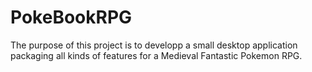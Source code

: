 # PokeBookRPG

The purpose of this project is to developp a small desktop application packaging all kinds of features for a Medieval Fantastic Pokemon RPG.
